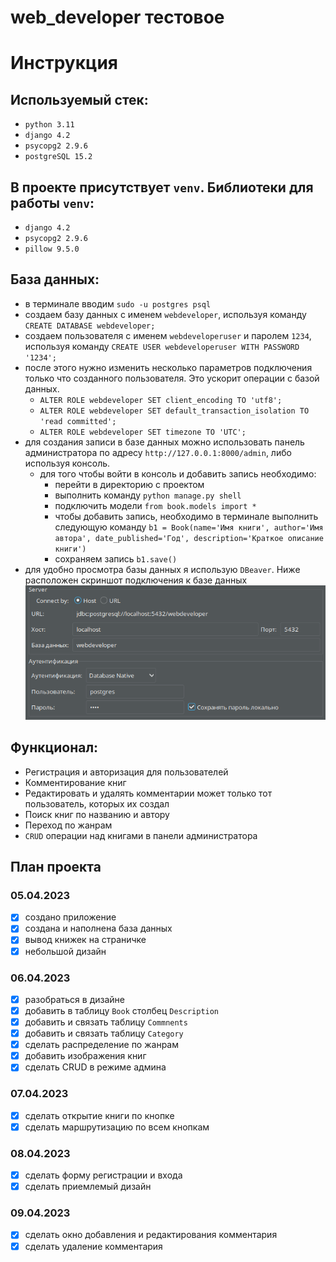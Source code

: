 # web_developer тестовое
# Инструкция
## Используемый стек:
- `python 3.11`
- `django 4.2`
- `psycopg2 2.9.6`
- `postgreSQL 15.2`

## В проекте присутствует `venv`. Библиотеки для работы `venv`:
- `django 4.2`
- `psycopg2 2.9.6`
- `pillow 9.5.0`

## База данных:
- в терминале вводим `sudo -u postgres psql`
- создаем базу данных с именем `webdeveloper`, используя команду `CREATE DATABASE webdeveloper;`
- создаем пользователя с именем `webdeveloperuser` и паролем `1234`, используя команду `CREATE USER webdeveloperuser WITH PASSWORD '1234';`
- после этого нужно изменить несколько параметров подключения только что созданного пользователя. Это ускорит операции с базой данных.
  - `ALTER ROLE webdeveloper SET client_encoding TO 'utf8';`
  - `ALTER ROLE webdeveloper SET default_transaction_isolation TO 'read committed';`
  - `ALTER ROLE webdeveloper SET timezone TO 'UTC';`
- для создания записи в базе данных можно использовать панель администратора по адресу `http://127.0.0.1:8000/admin`, либо используя консоль.
  - для того чтобы войти в консоль и добавить запись необходимо:
    - перейти в директорию с проектом
    - выполнить команду `python manage.py shell`
    - подключить модели `from book.models import *`
    - чтобы добавить запись, необходимо в терминале выполнить следующую команду `b1 = Book(name='Имя книги', author='Имя автора', date_published='Год', description='Краткое описание книги')`
    - сохраняем запись `b1.save()`
- для удобно просмотра базы данных я использую `DBeaver`. Ниже расположен скриншот подключения к базе данных
![img.png](img.png)

## Функционал:
- Регистрация и авторизация для пользователей
- Комментирование книг
- Редактировать и удалять комментарии может только тот пользователь, которых их создал
- Поиск книг по названию и автору
- Переход по жанрам
- `CRUD` операции над книгами в панели администратора

## План проекта
### 05.04.2023
- [x] создано приложение 
- [x] создана и наполнена база данных
- [x] вывод книжек на страничке
- [x] небольшой дизайн
### 06.04.2023
- [x] разобраться в дизайне
- [x] добавить в таблицу `Book` столбец `Description`
- [x] добавить и связать таблицу `Commnents`
- [x] добавить и связать таблицу `Category`
- [x] сделать распределение по жанрам
- [x] добавить изображения книг
- [x] сделать CRUD в режиме админа
### 07.04.2023
- [x] сделать открытие книги по кнопке
- [x] сделать маршрутизацию по всем кнопкам
### 08.04.2023
- [x] сделать форму регистрации и входа
- [x] сделать приемлемый дизайн
### 09.04.2023
- [x] сделать окно добавления и редактирования комментария
- [x] сделать удаление комментария